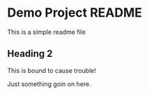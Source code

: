 # Demo Project README

This is a simple readme file

## Heading 2

This is bound to cause trouble!

Just something goin on here.
